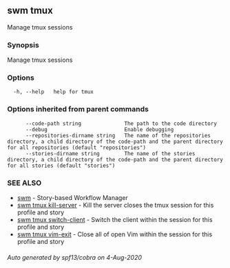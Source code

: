 ## swm tmux

Manage tmux sessions

### Synopsis

Manage tmux sessions

### Options

```
  -h, --help   help for tmux
```

### Options inherited from parent commands

```
      --code-path string              The path to the code directory
      --debug                         Enable debugging
      --repositories-dirname string   The name of the repositories directory, a child directory of the code-path and the parent directory for all repositories (default "repositories")
      --stories-dirname string        The name of the stories directory, a child directory of the code-path and the parent directory for all stories (default "stories")
```

### SEE ALSO

* [swm](swm.md)	 - Story-based Workflow Manager
* [swm tmux kill-server](swm_tmux_kill-server.md)	 - Kill the server closes the tmux session for this profile and story
* [swm tmux switch-client](swm_tmux_switch-client.md)	 - Switch the client within the session for this profile and story
* [swm tmux vim-exit](swm_tmux_vim-exit.md)	 - Close all of open Vim within the session for this profile and story

###### Auto generated by spf13/cobra on 4-Aug-2020

